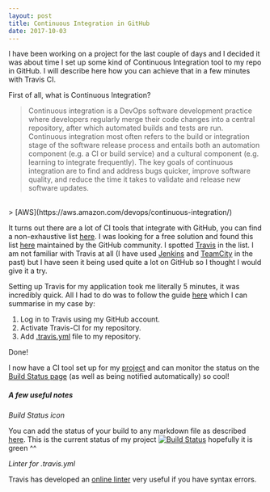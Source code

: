 ```yaml
---
layout: post
title: Continuous Integration in GitHub
date: 2017-10-03
---
```


I have been working on a project for the last couple of days and I decided it was about time I set up some kind of Continuous Integration tool to my repo in GitHub. I will describe here how you can achieve that in a few minutes with Travis CI.

First of all, what is Continuous Integration?

> Continuous integration is a DevOps software development practice where developers regularly merge their code changes into a central repository, after which automated builds and tests are run. Continuous integration most often refers to the build or integration stage of the software release process and entails both an automation component (e.g. a CI or build service) and a cultural component (e.g. learning to integrate frequently). The key goals of continuous integration are to find and address bugs quicker, improve software quality, and reduce the time it takes to validate and release new software updates.
<br />
> [AWS](https://aws.amazon.com/devops/continuous-integration/)


It turns out there are a lot of CI tools that integrate with GitHub, you can find a non-exhaustive list [here](https://github.com/marketplace/category/continuous-integration). I was looking for a free solution and found this list [here](https://github.com/ligurio/Continuous-Integration-services/blob/master/continuous-integration-services-list.md) maintained by the GitHub community. I spotted [Travis](https://travis-ci.org) in the list. I am not familiar with Travis at all (I have used [Jenkins](https://jenkins.io/) and [TeamCity](https://www.jetbrains.com/teamcity/) in the past) but I have seen it being used quite a lot on GitHub so I thought I would give it a try.

Setting up Travis for my application took me literally 5 minutes, it was incredibly quick. All I had to do was to follow the guide [here](https://docs.travis-ci.com/user/getting-started/) which I can summarise in my case by:

1. Log in to Travis using my GitHub account.
2. Activate Travis-CI for my repository.
3. Add [.travis.yml](https://github.com/caroleolivier/minimal-react-starter/blob/v3.0.0/.travis.yml) file to my repository.

Done!

I now have a CI tool set up for my [project](https://github.com/caroleolivier/minimal-react-starter/tree/v3.0.0) and can monitor the status on the [Build Status page](https://travis-ci.org/caroleolivier/minimal-react-starter) (as well as being notified automatically) so cool!


##### A few useful notes

_Build Status icon_

You can add the status of your build to any markdown file as described [here](https://docs.travis-ci.com/user/status-images/). This is the current status of my project [![Build Status](https://travis-ci.org/caroleolivier/minimal-react-starter.svg?branch=master)](https://travis-ci.org/caroleolivier/minimal-react-starter) hopefully it is green ^^

_Linter for .travis.yml_

Travis has developed an [online linter](http://lint.travis-ci.org/) very useful if you have syntax errors.
